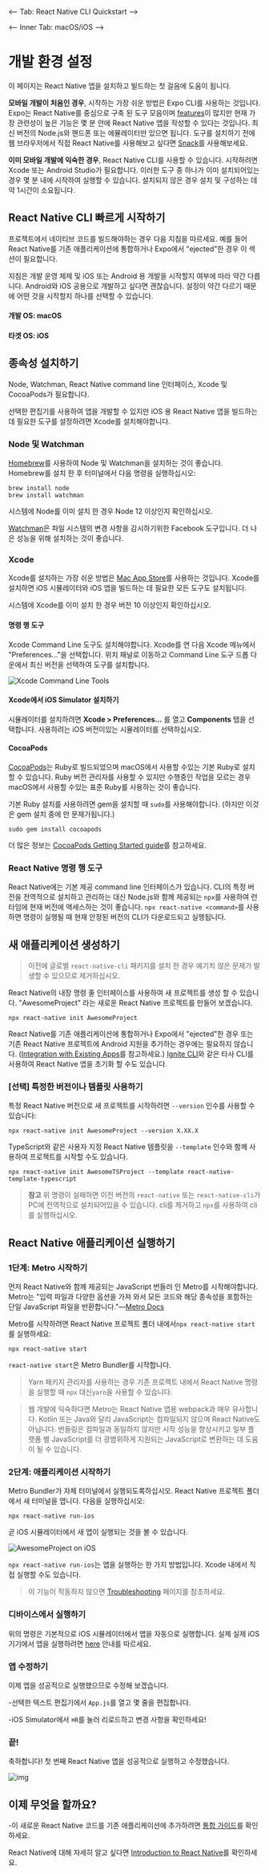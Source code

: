 <-- Tab: React Native CLI Quickstart -->

<-- Inner Tab: macOS/iOS -->

# 개발 환경 설정

이 페이지는 React Native 앱을 설치하고 빌드하는 첫 걸음에 도움이 됩니다.

**모바일 개발이 처음인 경우**, 시작하는 가장 쉬운 방법은 Expo CLI를 사용하는 것입니다. Expo는 React Native를 중심으로 구축 된 도구 모음이며 [features](https://expo.io/features)이 많지만 현재 가장 관련성이 높은 기능은 몇 분 안에 React Native 앱을 작성할 수 있다는 것입니다. 최신 버전의 Node.js와 핸드폰 또는 에뮬레이터만 있으면 됩니다. 도구를 설치하기 전에 웹 브라우저에서 직접 React Native를 사용해보고 싶다면 [Snack](https://snack.expo.io/)를 사용해보세요.

**이미 모바일 개발에 익숙한 경우**, React Native CLI를 사용할 수 있습니다. 시작하려면 Xcode 또는 Android Studio가 필요합니다. 이러한 도구 중 하나가 이미 설치되어있는 경우 몇 분 내에 시작하여 실행할 수 있습니다. 설치되지 않은 경우 설치 및 구성하는 데 약 1시간이 소요됩니다.

## React Native CLI 빠르게 시작하기

프로젝트에서 네이티브 코드를 빌드해야하는 경우 다음 지침을 따르세요. 예를 들어 React Native를 기존 애플리케이션에 통합하거나 Expo에서 "ejected"한 경우 이 섹션이 필요합니다.

지침은 개발 운영 체제 및 iOS 또는 Android 용 개발을 시작할지 여부에 따라 약간 다릅니다. Android와 iOS 공용으로 개발하고 싶다면 괜찮습니다. 설정이 약간 다르기 때문에 어떤 것을 시작할지 하나를 선택할 수 있습니다.

#### 개발 OS: macOS

#### 타겟 OS: iOS

## 종속성 설치하기

Node, Watchman, React Native command line 인터페이스, Xcode 및 CocoaPods가 필요합니다.

선택한 편집기를 사용하여 앱을 개발할 수 있지만 iOS 용 React Native 앱을 빌드하는 데 필요한 도구를 설정하려면 Xcode를 설치해야합니다.

### Node 및 Watchman

[Homebrew](http://brew.sh/)를 사용하여 Node 및 Watchman을 설치하는 것이 좋습니다. Homebrew를 설치 한 후 터미널에서 다음 명령을 실행하십시오:

```shell
brew install node
brew install watchman
```

시스템에 Node를 이미 설치 한 경우 Node 12 이상인지 확인하십시오.

[Watchman](https://facebook.github.io/watchman)은 파일 시스템의 변경 사항을 감시하기위한 Facebook 도구입니다. 더 나은 성능을 위해 설치하는 것이 좋습니다.

### Xcode

Xcode를 설치하는 가장 쉬운 방법은 [Mac App Store](https://itunes.apple.com/us/app/xcode/id497799835?mt=12)를 사용하는 것입니다. Xcode를 설치하면 iOS 시뮬레이터와 iOS 앱을 빌드하는 데 필요한 모든 도구도 설치됩니다.

시스템에 Xcode를 이미 설치 한 경우 버전 10 이상인지 확인하십시오.

#### 명령 행 도구

Xcode Command Line 도구도 설치해야합니다. Xcode를 연 다음 Xcode 메뉴에서 "Preferences..."을 선택합니다. 위치 패널로 이동하고 Command Line 도구 드롭 다운에서 최신 버전을 선택하여 도구를 설치합니다.

![Xcode Command Line Tools](https://reactnative.dev/assets/images/GettingStartedXcodeCommandLineTools-8259be8d3ab8575bec2b71988163c850.png)

#### Xcode에서 iOS Simulator 설치하기

시뮬레이터를 설치하려면 **Xcode > Preferences...** 를 열고 **Components** 탭을 선택합니다. 사용하려는 iOS 버전이있는 시뮬레이터를 선택하십시오.

#### CocoaPods

[CocoaPods](https://cocoapods.org/)는 Ruby로 빌드되었으며 macOS에서 사용할 수있는 기본 Ruby로 설치할 수 있습니다. Ruby 버전 관리자를 사용할 수 있지만 수행중인 작업을 모르는 경우 macOS에서 사용할 수있는 표준 Ruby를 사용하는 것이 좋습니다.

기본 Ruby 설치를 사용하려면 gem을 설치할 때 `sudo`를 사용해야합니다. (하지만 이것은 gem 설치 중에 만 문제가됩니다.)

```shell
sudo gem install cocoapods
```

더 많은 정보는 [CocoaPods Getting Started guide](https://guides.cocoapods.org/using/getting-started.html)를 참고하세요.

### React Native 명령 행 도구

React Native에는 기본 제공 command line 인터페이스가 있습니다. CLI의 특정 버전을 전역적으로 설치하고 관리하는 대신 Node.js와 함께 제공되는 `npx`를 사용하여 런타임에 현재 버전에 액세스하는 것이 좋습니다. `npx react-native <command>`를 사용하면 명령이 실행될 때 현재 안정된 버전의 CLI가 다운로드되고 실행됩니다.

## 새 애플리케이션 생성하기

> 이전에 글로벌 `react-native-cli` 패키지를 설치 한 경우 예기치 않은 문제가 발생할 수 있으므로 제거하십시오.

React Native의 내장 명령 줄 인터페이스를 사용하여 새 프로젝트를 생성 할 수 있습니다. "AwesomeProject" 라는 새로운 React Native 프로젝트를 만들어 보겠습니다.

```shell
npx react-native init AwesomeProject
```

React Native를 기존 애플리케이션에 통합하거나 Expo에서 "ejected"한 경우 또는 기존 React Native 프로젝트에 Android 지원을 추가하는 경우에는 필요하지 않습니다. ([Integration with Existing Apps](https://reactnative.dev/docs/integration-with-existing-apps)를 참고하세요.) [Ignite CLI](https://github.com/infinitered/ignite)와 같은 타사 CLI를 사용하여 React Native 앱을 초기화 할 수도 있습니다.

### [선택] 특정한 버전이나 템플릿 사용하기

특정 React Native 버전으로 새 프로젝트를 시작하려면 `--version` 인수를 사용할 수 있습니다:

```shell
npx react-native init AwesomeProject --version X.XX.X
```

TypeScript와 같은 사용자 지정 React Native 템플릿을 `--template` 인수와 함께 사용하여 프로젝트를 시작할 수도 있습니다.

```shell
npx react-native init AwesomeTSProject --template react-native-template-typescript
```

> **참고** 위 명령이 실패하면 이전 버전의 `react-native` 또는 `react-native-cli`가 PC에 전역적으로 설치되어있을 수 있습니다. cli를 제거하고 `npx`를 사용하여 cli를 실행하십시오.

## React Native 애플리케이션 실행하기

### 1단계: Metro 시작하기

먼저 React Native와 함께 제공되는 JavaScript 번들러 인 Metro를 시작해야합니다. Metro는 "입력 파일과 다양한 옵션을 가져 와서 모든 코드와 해당 종속성을 포함하는 단일 JavaScript 파일을 반환합니다."—[Metro Docs](https://facebook.github.io/metro/docs/concepts)

Metro를 시작하려면 React Native 프로젝트 폴더 내에서`npx react-native start`를 실행하세요:

```shell
npx react-native start
```

`react-native start`은 Metro Bundler를 시작합니다.

> Yarn 패키지 관리자를 사용하는 경우 기존 프로젝트 내에서 React Native 명령을 실행할 때 `npx` 대신`yarn`을 사용할 수 있습니다.

> 웹 개발에 익숙하다면 Metro는 React Native 앱용 webpack과 매우 유사합니다. Kotlin 또는 Java와 달리 JavaScript는 컴파일되지 않으며 React Native도 아닙니다. 번들링은 컴파일과 동일하지 않지만 시작 성능을 향상시키고 일부 플랫폼 별 JavaScript를 더 광범위하게 지원되는 JavaScript로 변환하는 데 도움이 될 수 있습니다.

### 2단계: 애플리케이션 시작하기

Metro Bundler가 자체 터미널에서 실행되도록하십시오. React Native 프로젝트 폴더에서 새 터미널을 엽니다. 다음을 실행하십시오:

```shell
npx react-native run-ios
```

곧 iOS 시뮬레이터에서 새 앱이 실행되는 것을 볼 수 있습니다.

![AwesomeProject on iOS](https://reactnative.dev/assets/images/GettingStartediOSSuccess-e6dd7fc2baa303d1f30373d996a6e51d.png)

`npx react-native run-ios`는 앱을 실행하는 한 가지 방법입니다. Xcode 내에서 직접 실행할 수도 있습니다.

> 이 기능이 작동하지 않으면 [Troubleshooting](https://reactnative.dev/docs/troubleshooting#content) 페이지를 참조하세요.

### 디바이스에서 실행하기

위의 명령은 기본적으로 iOS 시뮬레이터에서 앱을 자동으로 실행합니다. 실제 실제 iOS 기기에서 앱을 실행하려면 [here](https://reactnative.dev/docs/running-on-device) 안내를 따르세요.

### 앱 수정하기

이제 앱을 성공적으로 실행했으므로 수정해 보겠습니다.

-선택한 텍스트 편집기에서 `App.js`를 열고 몇 줄을 편집합니다.

-iOS Simulator에서 `⌘R`를 눌러 리로드하고 변경 사항을 확인하세요!

### 끝!

축하합니다! 첫 번째 React Native 앱을 성공적으로 실행하고 수정했습니다.

![img](https://reactnative.dev/docs/assets/GettingStartedCongratulations.png)

## 이제 무엇을 할까요?

-이 새로운 React Native 코드를 기존 애플리케이션에 추가하려면 [통합 가이드](https://reactnative.dev/docs/integration-with-existing-apps)를 확인하세요.

React Native에 대해 자세히 알고 싶다면 [Introduction to React Native](https://reactnative.dev/docs/getting-started)를 확인하세요.
